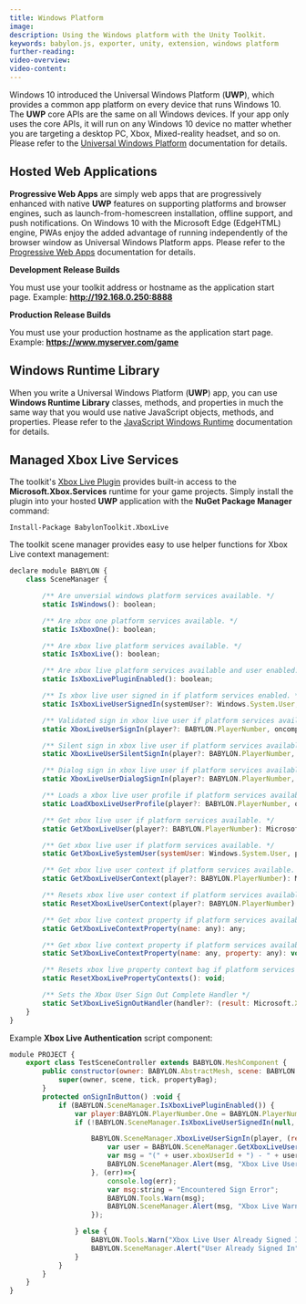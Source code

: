 ```yaml
---
title: Windows Platform
image:
description: Using the Windows platform with the Unity Toolkit.
keywords: babylon.js, exporter, unity, extension, windows platform
further-reading:
video-overview:
video-content:
---
```


Windows 10 introduced the Universal Windows Platform (**UWP**), which provides a common app platform on every device that runs Windows 10. The **UWP** core APIs are the same on all Windows devices. If your app only uses the core APIs, it will run on any Windows 10 device no matter whether you are targeting a desktop PC, Xbox, Mixed-reality headset, and so on. Please refer to the [Universal Windows Platform](https://docs.microsoft.com/en-us/windows/uwp/index) documentation for details.

## Hosted Web Applications

**Progressive Web Apps** are simply web apps that are progressively enhanced with native **UWP** features on supporting platforms and browser engines, such as launch-from-homescreen installation, offline support, and push notifications. On Windows 10 with the Microsoft Edge (EdgeHTML) engine, PWAs enjoy the added advantage of running independently of the browser window as Universal Windows Platform apps. Please refer to the [Progressive Web Apps](https://docs.microsoft.com/en-us/microsoft-edge/progressive-web-apps/windows-features) documentation for details.

**Development Release Builds**

You must use your toolkit address or hostname as the application start page. Example: **http://192.168.0.250:8888**

**Production Release Builds**

You must use your production hostname as the application start page. Example: **https://www.myserver.com/game**

## Windows Runtime Library

When you write a Universal Windows Platform (**UWP**) app, you can use **Windows Runtime Library** classes, methods, and properties in much the same way that you would use native JavaScript objects, methods, and properties. Please refer to the [JavaScript Windows Runtime](https://docs.microsoft.com/en-us/scripting/jswinrt/using-the-windows-runtime-in-javascript) documentation for details.

## Managed Xbox Live Services

The toolkit's [Xbox Live Plugin](https://www.nuget.org/packages/BabylonToolkit.XboxLive/) provides built-in access to the **Microsoft.Xbox.Services** runtime for your game projects. Simply install the plugin into your hosted **UWP** application with the **NuGet Package Manager** command:

    Install-Package BabylonToolkit.XboxLive

The toolkit scene manager provides easy to use helper functions for Xbox Live context management:

```javascript
declare module BABYLON {
    class SceneManager {

        /** Are unversial windows platform services available. */
        static IsWindows(): boolean;

        /** Are xbox one platform services available. */
        static IsXboxOne(): boolean;

        /** Are xbox live platform services available. */
        static IsXboxLive(): boolean;

        /** Are xbox live platform services available and user enabled. */
        static IsXboxLivePluginEnabled(): boolean;

        /** Is xbox live user signed in if platform services enabled. */
        static IsXboxLiveUserSignedIn(systemUser?: Windows.System.User, player?: BABYLON.PlayerNumber): boolean;

        /** Validated sign in xbox live user if platform services available. */
        static XboxLiveUserSignIn(player?: BABYLON.PlayerNumber, oncomplete?: (result: Microsoft.Xbox.Services.System.SignInResult) => void, onerror?: (error: any) => void, onprogress?: (progress: any) => void): void;

        /** Silent sign in xbox live user if platform services available. */
        static XboxLiveUserSilentSignIn(player?: BABYLON.PlayerNumber, oncomplete?: (result: Microsoft.Xbox.Services.System.SignInResult) => void, onerror?: (error: any) => void, onprogress?: (progress: any) => void): Windows.Foundation.Projections.Promise<void>;

        /** Dialog sign in xbox live user if platform services available. */
        static XboxLiveUserDialogSignIn(player?: BABYLON.PlayerNumber, oncomplete?: (result: Microsoft.Xbox.Services.System.SignInResult) => void, onerror?: (error: any) => void, onprogress?: (progress: any) => void): Windows.Foundation.Projections.Promise<void>;

        /** Loads a xbox live user profile if platform services available. */
        static LoadXboxLiveUserProfile(player?: BABYLON.PlayerNumber, oncomplete?: (result: Microsoft.Xbox.Services.Social.XboxUserProfile) => void, onerror?: (error: any) => void, onprogress?: (progress: any) => void): Windows.Foundation.Projections.Promise<void>;

        /** Get xbox live user if platform services available. */
        static GetXboxLiveUser(player?: BABYLON.PlayerNumber): Microsoft.Xbox.Services.System.XboxLiveUser;

        /** Get xbox live user if platform services available. */
        static GetXboxLiveSystemUser(systemUser: Windows.System.User, player?: BABYLON.PlayerNumber): Microsoft.Xbox.Services.System.XboxLiveUser;

        /** Get xbox live user context if platform services available. */
        static GetXboxLiveUserContext(player?: BABYLON.PlayerNumber): Microsoft.Xbox.Services.XboxLiveContext;

        /** Resets xbox live user context if platform services available. */
        static ResetXboxLiveUserContext(player?: BABYLON.PlayerNumber): void;

        /** Get xbox live context property if platform services available. */
        static GetXboxLiveContextProperty(name: any): any;

        /** Get xbox live context property if platform services available. */
        static SetXboxLiveContextProperty(name: any, property: any): void;

        /** Resets xbox live property context bag if platform services available. */
        static ResetXboxLivePropertyContexts(): void;

        /** Sets the Xbox User Sign Out Complete Handler */
        static SetXboxLiveSignOutHandler(handler?: (result: Microsoft.Xbox.Services.System.SignOutCompletedEventArgs) => void): void;
    }
}
```

Example **Xbox Live Authentication** script component:

```javascript
module PROJECT {
    export class TestSceneController extends BABYLON.MeshComponent {
        public constructor(owner: BABYLON.AbstractMesh, scene: BABYLON.Scene, tick: boolean = true, propertyBag: any = {}) {
            super(owner, scene, tick, propertyBag);
        }
        protected onSignInButton() :void {
            if (BABYLON.SceneManager.IsXboxLivePluginEnabled()) {
                var player:BABYLON.PlayerNumber.One = BABYLON.PlayerNumber.One;
                if (!BABYLON.SceneManager.IsXboxLiveUserSignedIn(null, player)) {

                    BABYLON.SceneManager.XboxLiveUserSignIn(player, (result: Microsoft.Xbox.Services.System.SignInResult) => {
                        var user = BABYLON.SceneManager.GetXboxLiveUser(player);
                        var msg = "(" + user.xboxUserId + ") - " + user.gamertag;
                        BABYLON.SceneManager.Alert(msg, "Xbox Live User Signed In");
                    }, (err)=>{
                        console.log(err);
                        var msg:string = "Encountered Sign Error";
                        BABYLON.Tools.Warn(msg);
                        BABYLON.SceneManager.Alert(msg, "Xbox Live Warning");
                    });

                } else {
                    BABYLON.Tools.Warn("Xbox Live User Already Signed In");
                    BABYLON.SceneManager.Alert("User Already Signed In", "Xbox Live Warning");
                }
            }
        }
    }
}

```
